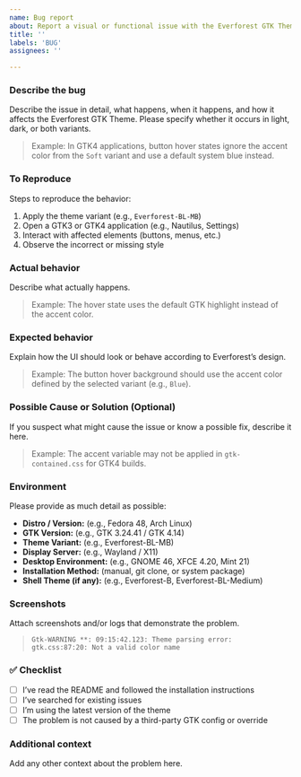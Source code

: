 ```yaml
---
name: Bug report
about: Report a visual or functional issue with the Everforest GTK Theme
title: ''
labels: 'BUG'
assignees: ''

---
```


### Describe the bug
Describe the issue in detail, what happens, when it happens, and how it affects the Everforest GTK Theme.
Please specify whether it occurs in light, dark, or both variants.

> Example:
> In GTK4 applications, button hover states ignore the accent color from the `Soft` variant and use a default system blue instead.

### To Reproduce
Steps to reproduce the behavior:
1. Apply the theme variant (e.g., `Everforest-BL-MB`)
2. Open a GTK3 or GTK4 application (e.g., Nautilus, Settings)
3. Interact with affected elements (buttons, menus, etc.)
4. Observe the incorrect or missing style

### Actual behavior
Describe what actually happens.

> Example:
> The hover state uses the default GTK highlight instead of the accent color.

### Expected behavior
Explain how the UI should look or behave according to Everforest’s design.

> Example:
> The button hover background should use the accent color defined by the selected variant (e.g., `Blue`).

### Possible Cause or Solution (Optional)

If you suspect what might cause the issue or know a possible fix, describe it here.

> Example:
> The accent variable may not be applied in `gtk-contained.css` for GTK4 builds.

### Environment
Please provide as much detail as possible:

- **Distro / Version:** (e.g., Fedora 48, Arch Linux)
- **GTK Version:** (e.g., GTK 3.24.41 / GTK 4.14)
- **Theme Variant:** (e.g., Everforest-BL-MB)
- **Display Server:** (e.g., Wayland / X11)
- **Desktop Environment:** (e.g., GNOME 46, XFCE 4.20, Mint 21)
- **Installation Method:** (manual, git clone, or system package)
- **Shell Theme (if any):** (e.g., Everforest-B, Everforest-BL-Medium)

### Screenshots
Attach screenshots and/or logs that demonstrate the problem.

> ```
> Gtk-WARNING **: 09:15:42.123: Theme parsing error: gtk.css:87:20: Not a valid color name
> ```

### ✅ Checklist

- [ ] I’ve read the README and followed the installation instructions
- [ ] I’ve searched for existing issues
- [ ] I’m using the latest version of the theme
- [ ] The problem is not caused by a third-party GTK config or override

### Additional context
Add any other context about the problem here.
